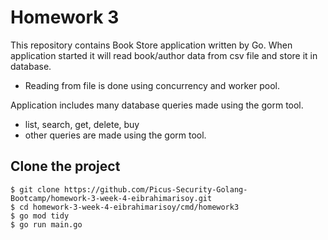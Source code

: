 # Homework 3
This repository contains Book Store application written by Go.
When application started it will read book/author data from csv file and store it in database.
- Reading from file is done using concurrency and worker pool.

Application includes many database queries made using the gorm tool.
- list, search, get, delete, buy
- other queries are made using the gorm tool.

## Clone the project
```
$ git clone https://github.com/Picus-Security-Golang-Bootcamp/homework-3-week-4-eibrahimarisoy.git
$ cd homework-3-week-4-eibrahimarisoy/cmd/homework3
$ go mod tidy
$ go run main.go
```
